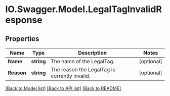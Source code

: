 # IO.Swagger.Model.LegalTagInvalidResponse
## Properties

Name | Type | Description | Notes
------------ | ------------- | ------------- | -------------
**Name** | **string** | The name of the LegalTag. | [optional] 
**Reason** | **string** | The reason the LegalTag is currently invalid. | [optional] 

[[Back to Model list]](../README.md#documentation-for-models) [[Back to API list]](../README.md#documentation-for-api-endpoints) [[Back to README]](../README.md)

